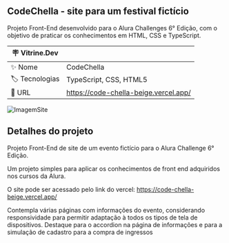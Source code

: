## CodeChella - site para um festival fictício

Projeto Front-End desenvolvido para o Alura Challenges 6° Edição, com o 
objetivo de praticar os conhecimentos em HTML, CSS e TypeScript.

| :placard: Vitrine.Dev |     |
| -------------  | --- |
| :sparkles: Nome        | CodeChella
| :label: Tecnologias | TypeScript, CSS, HTML5
| :rocket: URL         | https://code-chella-beige.vercel.app/

<!-- Inserir imagem com a #vitrinedev ao final do link -->
![ImagemSite](https://github.com/jhxsantos/CodeChella/assets/140883650/dfc85a49-5447-44c5-b2c1-0de3aa4b7c9a#vitrinedev)

## Detalhes do projeto

Projeto Front-End de site de um evento fictício para o Alura Challenge 6° Edição.

Um projeto simples para aplicar os conhecimentos de front end adquiridos nos cursos da Alura.

O site pode ser acessado pelo link do vercel: https://code-chella-beige.vercel.app/

Contempla várias páginas com informações do evento, considerando responsividade para permitir
adaptação à todos os tipos de tela de dispositivos. Destaque para o accordion na página de informações
e para a simulação de cadastro para a compra de ingressos
